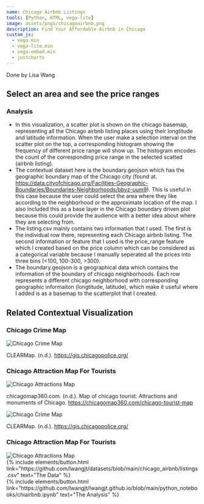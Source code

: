 ```yaml
---
name: Chicago Airbnb Listings
tools: [Python, HTML, vega-lite]
image: assets/pngs/chicagoairbnb.png
description: Find Your Affordable Airbnb in Chicago
custom_js:
  - vega.min
  - vega-lite.min
  - vega-embed.min
  - justcharts
---
```


Done by Lisa Wang

## Select an area and see the price ranges

<vegachart schema-url="{{ site.baseurl }}/assets/json/chiairbnb.json" style="width: 100%"></vegachart>

### Analysis
* In this visualization, a scatter plot is shown on the chicago basemap, representing all the Chicago airbnb listing places using their longtitude and latitude information. When the user make a selection interval on the scatter plot on the top, a corresponding histogram showing the frequency of different price range will show up. The histogram encodes the count of the corresponding price range in the selected scatted (airbnb listing). 
* The contextual dataset here is the boundary.geojson which has the geographic boundary map of the Chicago city  (found at. https://data.cityofchicago.org/Facilities-Geographic-Boundaries/Boundaries-Neighborhoods/bbvz-uum9). This is useful in this case because the user could select the area where they like according to the neighborhood or the approximate location of the map. I also included this as a base layer in the Chicago boundary driven plot because this could provide the audience with a better idea about where they are selecting from.
* The listing.csv mainly contains two information that I used. The first is the individual row there, representing each Chicago airbnb listing. The second information or feature that I used is the price_range feature which I created based on the price column which can be considered as a categorical variable because I manually seperated all the prices into three bins (<100, 100-300, >300).
* The boundary.geojson is a geographical data which contains the information of the boundary of chicago neighborhoods. Each row represents a different chicago neighborhood with corresponding geographic informaiton (longtitude, latitude), which make it useful where I added is as a basemap to the scatterplot that I created.

## Related Contextual Visualization

### Chicago Crime Map

<img src="{{ site.baseurl }}/assets/pngs/chicrime.png" alt="Chicago Crime Map">

CLEARMap. (n.d.). https://gis.chicagopolice.org/ 

### Chicago Attraction Map For Tourists

<img src="{{ site.baseurl }}/assets/pngs/chicagotour.png" alt="Chicago Attractions Map">

chicagomap360.com. (n.d.). Map of chicago tourist: Attractions and monuments of Chicago. https://chicagomap360.com/chicago-tourist-map 

<!-- these are written in a combo of html and liquid --> 

<img src="{{ site.baseurl }}/assets/pngs/chicrime.png" alt="Chicago Crime Map">

CLEARMap. (n.d.). https://gis.chicagopolice.org/ 

### Chicago Attraction Map For Tourists

<img src="{{ site.baseurl }}/assets/pngs/chicagotour.png" alt="Chicago Attractions Map">


<div class="left">
{% include elements/button.html link="https://github.com/lwangjt/datasets/blob/main/chicago_airbnb/listings.csv" text="The Data" %}
</div>

<div class="right">
{% include elements/button.html link="https://github.com/lwangjt/lwangjt.github.io/blob/main/python_notebooks/chiairbnb.ipynb" text="The Analysis" %}
</div>

